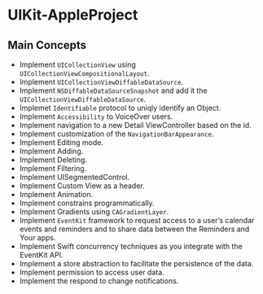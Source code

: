 # UIKit-AppleProject

## Main Concepts

- Implement `UICollectionView` using `UICollectionViewCompositionalLayout`.
- Implement `UICollectionViewDiffableDataSource`.
- Implement `NSDiffableDataSourceSnapshot` and add it the `UICollectionViewDiffableDataSource`.
- Implemet `Identifiable` protocol to uniqly identify an Object.
- Implement `Accessibility` to VoiceOver users.
- Implement navigation to a new Detail ViewController based on the id.
- Implement customization of the `NavigationBarAppearance`.
- Implement Editing mode.
- Implement Adding.
- Implement Deleting.
- Implement Filtering.
- Implement UISegmentedControl.
- Implement Custom View as a header.
- Implement Animation.
- Implement constrains programmatically.
- Implement Gradients using `CAGradientLayer`.
- Implement `EventKit` framework to request access to a user’s calendar events and reminders and to share data between the Reminders and Your apps.
- Implement Swift concurrency techniques as you integrate with the EventKit API.
- Implement a store abstraction to facilitate the persistence of the data.
- Implement permission to access user data.
- Implement the respond to change notifications.

 
